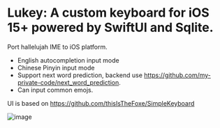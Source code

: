 # Lukey: A custom keyboard for iOS 15+ powered by SwiftUI and Sqlite.
Port hallelujah IME to iOS platform.
- English autocompletion input mode
- Chinese Pinyin input mode
- Support next word prediction, backend use https://github.com/my-private-code/next_word_prediction.
- Can input common emojs.

UI is based on https://github.com/thisIsTheFoxe/SimpleKeyboard

![image](https://github.com/user-attachments/assets/529c6af2-2d3a-4312-877c-e075073f19e3)
